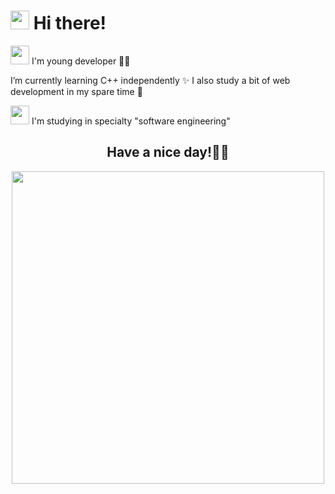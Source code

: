 <h1> <img src="https://emojis.slackmojis.com/emojis/images/1588315024/8823/hyperkitty.gif?1588315024" width="30" /> Hi there! </h1>

<img src="https://emojis.slackmojis.com/emojis/images/1571766665/6754/anime.gif?1571766665" width="30" /> I'm young developer 👋🏻 

I’m currently learning C++ independently ✨ I also study a bit of web development in my spare time 👀

<img src="https://emojis.slackmojis.com/emojis/images/1586280906/8541/computercat.gif?1586280906" width="30" /> I'm studying in specialty "software engineering" 

<h2 align="center">Have a nice day!✌🏻 </h2>

<div align="center">
<img  src="https://dw1qzo2j34zu4.cloudfront.net/0b1/21383/aa30/4f0b/aa04/8c0e0f88e681/animated/483802.gif" width="500" /></div>
